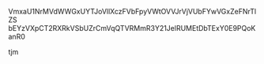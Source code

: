 VmxaU1NrMVdWWGxUYTJoVllXczFVbFpyVWtOVVJrVjVUbFYwVGxZeFNrTlZS
bEYzVXpCT2RXRkVSbUZrCmVqQTVRMmR3Y21JelRUMEtDbTExY0E9PQoKanR0

tjm